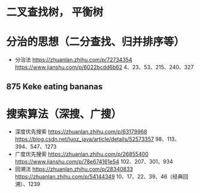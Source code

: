 # 二叉查找树， 平衡树  
# 分治的思想（二分查找、归并排序等）
- 分治法	https://zhuanlan.zhihu.com/p/72734354 https://www.jianshu.com/p/6022bcdd6b62	4、23、53、215、240、327
## 875 Keke eating bananas  
# 搜索算法（深搜、广搜）
- 深度优先搜索	https://zhuanlan.zhihu.com/p/63179968 https://blog.csdn.net/luoz_java/article/details/52573357	98、113、394、547、1273
- 广度优先搜索	https://zhuanlan.zhihu.com/p/26855400 https://www.jianshu.com/p/78e674161e54	102、207、301、934
- 回溯法	https://zhuanlan.zhihu.com/p/28340833 https://zhuanlan.zhihu.com/p/54144349	10、17、22、39、46（经典回溯）、1239

